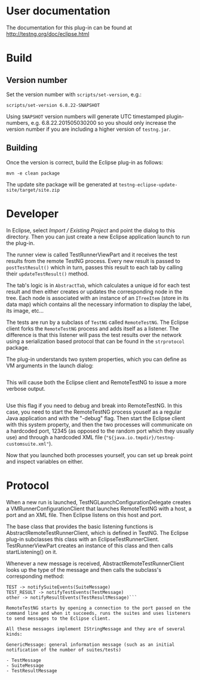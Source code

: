 # User documentation

The documentation for this plug-in can be found at http://testng.org/doc/eclipse.html

# Build

## Version number

Set the version number with `scripts/set-version`, e.g.:

```
scripts/set-version 6.8.22-SNAPSHOT
```

Using `SNAPSHOT` version numbers will generate UTC timestamped plugin-numbers, e.g. 6.8.22.201505030200 so you should only increase the version number if you are including a higher version of `testng.jar`.

## Building

Once the version is correct, build the Eclipse plug-in as follows:

```
mvn -e clean package
```

The update site package will be generated at `testng-eclipse-update-site/target/site.zip`

# Developer

In Eclipse, select _Import / Existing Project_ and point the dialog to
this directory. Then you can just create a new Eclipse application
launch to run the plug-in.

The runner view is called TestRunnerViewPart and it receives the test
results from the remote TestNG process. Every new result is passed to
```postTestResult()``` which in turn, passes this result to each tab by
calling their ```updateTestResult()``` method.

The tab's logic is in ```AbstractTab```, which calculates a unique id for
each test result and then either creates or updates the corresponding
node in the tree. Each node is associated with an instance of an
```ITreeItem``` (store in its data map) which contains all the necessary
information to display the label, its image, etc...

The tests are run by a subclass of ```TestNG``` called ```RemoteTestNG```. The
Eclipse client forks the ```RemoteTestNG``` process and adds itself as a
listener. The difference is that this listener will pass the test
results over the network using a serialization based protocol that can
be found in the ```strprotocol``` package.

The plug-in understands two system properties, which you can define as
VM arguments in the launch dialog:

```-Dtestng.eclipse.verbose
``` 

This will cause both the Eclipse client and RemoteTestNG to issue a
more verbose output.

```-Dtestng.eclipse.debug
```

Use this flag if you need to debug and break into RemoteTestNG. In
this case, you need to start the RemoteTestNG process youself as a
regular Java application and with the "-debug" flag. Then start the
Eclipse client with this system property, and then the two processes
will communicate on a hardcoded port, 12345 (as opposed to the random
port which they usually use) and through a hardcoded XML file
(```"${java.io.tmpdir}/testng-customsuite.xml"```).

Now that you launched both processes yourself, you can set up break
point and inspect variables on either.


# Protocol

When a new run is launched, TestNGLaunchConfigurationDelegate creates
a VMRunnerConfigurationClient that launches RemoteTestNG with a host,
a port and an XML file. Then Eclipse listens on this host and port.

The base class that provides the basic listening functions is
AbstractRemoteTestRunnerClient, which is defined in TestNG. The
Eclipse plug-in subclasses this class with an
EclipseTestRunnerClient. TestRunnerViewPart creates an instance of
this class and then calls startListening() on it.

Whenever a new message is received, AbstractRemoteTestRunnerClient
looks up the type of the message and then calls the subclass's
corresponding method:

```SUITE -> notifyStart(GenericMessage)
TEST -> notifySuiteEvents(SuiteMessage)
TEST_RESULT -> notifyTestEvents(TestMessage)
other -> notifyResultEvents(TestResultMessage)```

RemoteTestNG starts by opening a connection to the port passed on the
command line and when it succeeds, runs the suites and uses listeners
to send messages to the Eclipse client.

All these messages implement IStringMessage and they are of several kinds:

GenericMessage: general information message (such as an initial notification of the number of suites/tests)

- TestMessage
- SuiteMessage
- TestResultMessage
